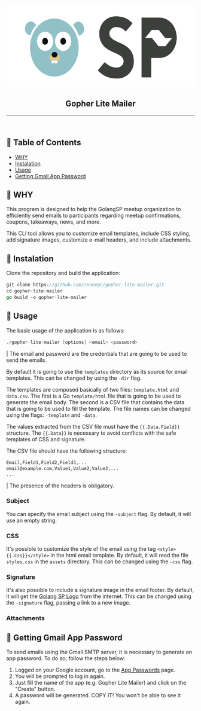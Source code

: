 <p align="center">
  <a href="" rel="noopener">
    <img width="600px" height="220px" src="assets/images/golang-sp-simbolo-escuro.png" alt="Golang SP Logo">
  </a>
</p>

<h2 align="center"> Gopher Lite Mailer </h2>

---

<p align="center"> 
    <br> 
</p>

## 📝 Table of Contents

- [WHY](#why)
- [Instalation](#instalation)
- [Usage](#usage)
- [Getting Gmail App Password](#password)

## 📕 WHY <a name = "why"></a>

This program is designed to help the GolangSP meetup organization to efficiently send emails to participants regarding meetup confirmations, coupons, takeaways, news, and more. 

This CLI tool allows you to customize email templates, include CSS styling, add signature images, customize e-mail headers, and include attachments.

## 🚀 Instalation <a name = "instalation"></a>

Clone the repository and build the application:

```go
git clone https://github.com/reneepc/gopher-lite-mailer.git
cd gopher-lite-mailer
go build -o gopher-lite-mailer
```

## 🎈 Usage <a name="usage"></a>

The basic usage of the application is as follows:

```go
./gopher-lite-mailer [options] <email> <password>
```

| The email and password are the credentials that are going to be used to send the emails.

By default it is going to use the `templates` directory as its source for email templates. This can be changed by using the `-dir` flag.

The templates are composed basically of two files: `template.html` and `data.csv`. The first is a Go `template/html` file that is going to be used to generate the email body. The second is a CSV file that contains the data that is going to be used to fill the template. The file names can be changed using the flags: `-template` and `-data`.

The values extracted from the CSV file must have the `{{.Data.Field}}` structure. The `{{.Data}}` is necessary to avoid conflicts with the safe templates of CSS and signature.

The CSV file should have the following structure:

```csv
Email,Field1,Field2,Field3,...
email@example.com,Value1,Value2,Value3,...
...
```

| The presence of the headers is obligatory.

### Subject

You can specify the email subject using the `-subject` flag. By default, it will use an empty string.

### CSS

It's possible to customize the style of the email using the tag `<style>{{.Css}}</style>` in the html email template. By default, it will read the file `styles.css` in the `assets` directory. This can be changed using the `-css` flag.

### Signature

It's also possible to include a signature image in the email footer. By default, it will get the [Golang SP Logo](https://golang.sampa.br/img/golangsp01.png) from the internet. This can be changed using the `-signature` flag, passing a link to a new image.

### Attachments

## 📧 Getting Gmail App Password <a name="password"></a>

To send emails using the Gmail SMTP server, it is necessary to generate an app password. To do so, follow the steps below:

1. Logged on your Google account, go to the [App Passwords](https://myaccount.google.com/apppasswords) page.
2. You will be prompted to log in again.
3. Just fill the name of the app (e.g. Gopher Lite Mailer) and click on the "Create" button.
4. A password will be generated. COPY IT! You won't be able to see it again.
